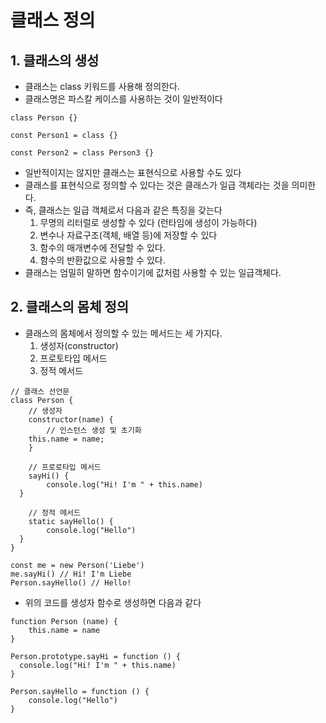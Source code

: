 # 클래스 정의
## 1. 클래스의 생성
- 클래스는 class 키워드를 사용해 정의한다. 
- 클래스명은 파스칼 케이스를 사용하는 것이 일반적이다


```tsx
class Person {}

const Person1 = class {}

const Person2 = class Person3 {}
```
- 일반적이지는 않지만 클래스는 표현식으로 사용할 수도 있다
- 클래스를 표현식으로 정의할 수 있다는 것은 클래스가 일급 객체라는 것을 의미한다.
- 즉, 클래스는 일급 객체로서 다음과 같은 특징을 갖는다
  1. 무명의 리터럴로 생성할 수 있다 (런타임에 생성이 가능하다)
  2. 변수나 자료구조(객체, 배열 등)에 저장할 수 있다
  3. 함수의 매개변수에 전달할 수 있다.
  4. 함수의 반환값으로 사용할 수 있다.
- 클래스는 엄밀히 말하면 함수이기에 값처럼 사용할 수 있는 일급객체다.

## 2. 클래스의 몸체 정의
- 클래스의 몸체에서 정의할 수 있는 메서드는 세 가지다.
  1. 생성자(constructor)
  2. 프로토타입 메서드
  3. 정적 메서드

```tsx
// 클래스 선언문
class Person {
	// 생성자
	constructor(name) {
		// 인스턴스 생성 및 초기화
    this.name = name;
	}
	
	// 프로로타입 메서드
	sayHi() {
		console.log("Hi! I'm " + this.name)
  }
	
	// 정적 메서드
	static sayHello() {
		console.log("Hello")
  }
}

const me = new Person('Liebe')
me.sayHi() // Hi! I'm Liebe
Person.sayHello() // Hello!
```

- 위의 코드를 생성자 함수로 생성하면 다음과 같다

```tsx
function Person (name) {
	this.name = name
}

Person.prototype.sayHi = function () {
  console.log("Hi! I'm " + this.name)
}

Person.sayHello = function () {
	console.log("Hello")
}
```
